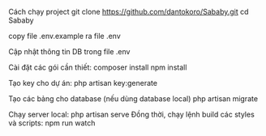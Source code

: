 Cách chạy project
git clone https://github.com/dantokoro/Sababy.git
cd Sababy

copy file .env.example ra file .env

Cập nhật thông tin DB trong file .env

Cài đặt các gói cần thiết:
composer install
npm install 

Tạo key cho dự án:
php artisan key:generate

Tạo các bảng cho database (nếu dùng database local)
php artisan migrate

Chạy server local: php artisan serve
Đồng thời, chạy lệnh build các styles và scripts: npm run watch
